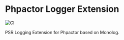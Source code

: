 Phpactor Logger Extension
=========================

![CI](https://github.com/phpactor/logging-extension/workflows/CI/badge.svg)

PSR Logging Extension for Phpactor based on Monolog.
